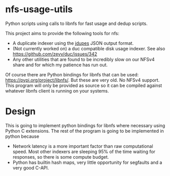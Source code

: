 # nfs-usage-utils
Python scripts using calls to libnfs for fast usage and dedup scripts. 

This project aims to provide the following tools for nfs:

- A duplicate indexer using the [jdupes](https://codeberg.org/jbruchon/jdupes) 
  JSON output format.
- (Not currently worked on) a duc compatible disk usage indexer. See also
   https://github.com/zevv/duc/issues/342
- Any other utilities that are found to be incredibly slow on our NFSv4 
  share and for which my patience has run out.

Of course there are Python bindings for libnfs that can be used:
https://pypi.org/project/libnfs/. But these are very old. No NFSv4 
support. This program will only be provided as source so it can be compiled 
against whatever libnfs client is running on your systems.

# Design

This is going to implement python bindings for libnfs where necessary using
Python C extensions. The rest of the program is going to be implemented in 
python because 

- Network latency is a more important factor than raw computational speed. 
  Most other indexers are sleeping 95% of the time waiting for responses, so 
  there is some compute budget. 
- Python has builtin hash maps, very little opportunity for segfaults and a 
  very good C-API.
